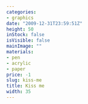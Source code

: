 ```yaml
---
categories:
- graphics
date: "2009-12-31T23:59:51Z"
height: 50
inStock: false
isVisible: false
mainImage: ""
materials:
- pen
- acrylic
- paper
price: -1
slug: kiss-me
title: Kiss me
width: 35
---
```


